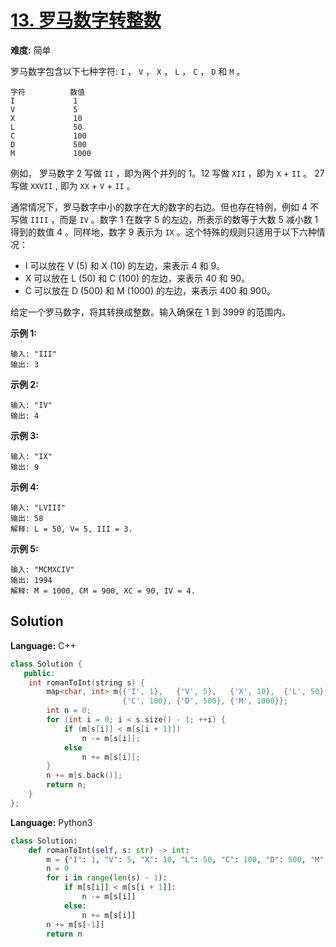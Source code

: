 # [13. 罗马数字转整数](https://leetcode-cn.com/problems/roman-to-integer/)

**难度:** 简单

罗马数字包含以下七种字符: `I` ， `V` ， `X` ， `L` ， `C` ， `D` 和 `M` 。

```
字符          数值
I             1
V             5
X             10
L             50
C             100
D             500
M             1000
```

例如， 罗马数字 2 写做 `II` ，即为两个并列的 1。12 写做 `XII` ，即为 `X` + `II` 。 27 写做 `XXVII` , 即为 `XX` + `V` + `II` 。

通常情况下，罗马数字中小的数字在大的数字的右边。但也存在特例，例如 4 不写做 `IIII` ，而是 `IV` 。数字 1 在数字 5 的左边，所表示的数等于大数 5 减小数 1 得到的数值 4 。同样地，数字 9 表示为 `IX` 。这个特殊的规则只适用于以下六种情况：
- I 可以放在 V (5) 和 X (10) 的左边，来表示 4 和 9。
- X 可以放在 L (50) 和 C (100) 的左边，来表示 40 和 90。
- C 可以放在 D (500) 和 M (1000) 的左边，来表示 400 和 900。

给定一个罗马数字，将其转换成整数。输入确保在 1 到 3999 的范围内。

 **示例 1:** 

```
输入: "III"
输出: 3
```

 **示例 2:** 

```
输入: "IV"
输出: 4
```

 **示例 3:** 

```
输入: "IX"
输出: 9
```

 **示例 4:** 

```
输入: "LVIII"
输出: 58
解释: L = 50, V= 5, III = 3.
```

 **示例 5:** 

```
输入: "MCMXCIV"
输出: 1994
解释: M = 1000, CM = 900, XC = 90, IV = 4.
```

## Solution


**Language:** C++
```C++
class Solution {
   public:
    int romanToInt(string s) {
        map<char, int> m{{'I', 1},   {'V', 5},   {'X', 10},  {'L', 50},
                         {'C', 100}, {'D', 500}, {'M', 1000}};
        int n = 0;
        for (int i = 0; i < s.size() - 1; ++i) {
            if (m[s[i]] < m[s[i + 1]])
                n -= m[s[i]];
            else
                n += m[s[i]];
        }
        n += m[s.back()];
        return n;
    }
};
```

**Language:** Python3
```Python
class Solution:
    def romanToInt(self, s: str) -> int:
        m = {"I": 1, "V": 5, "X": 10, "L": 50, "C": 100, "D": 500, "M": 1000}
        n = 0
        for i in range(len(s) - 1):
            if m[s[i]] < m[s[i + 1]]:
                n -= m[s[i]]
            else:
                n += m[s[i]]
        n += m[s[-1]]
        return n
```